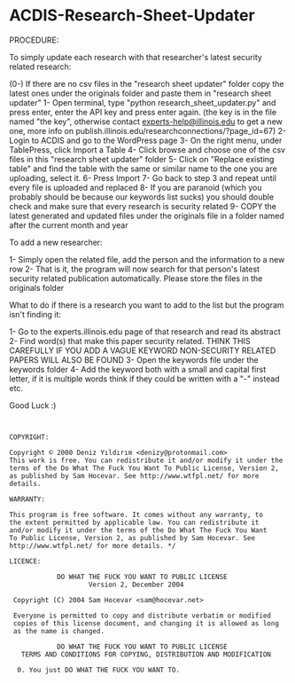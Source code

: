 # ACDIS-Research-Sheet-Updater
PROCEDURE:

To simply update each research with that researcher's latest security related research:

(0-) If there are no csv files in the "research sheet updater" folder copy the latest ones under the originals folder and paste them in "research sheet updater"
1- Open terminal, type "python research_sheet_updater.py" and press enter, enter the API key and press enter again.
(the key is in the file named "the key", otherwise contact experts-help@illinois.edu to get a new one, more info on publish.illinois.edu/researchconnections/?page_id=67)
2- Login to ACDIS and go to the WordPress page
3- On the right menu, under TablePress, click Import a Table
4- Click browse and choose one of the csv files in this "research sheet updater" folder
5- Click on "Replace existing table" and find the table with the same or similar name to the one you are uploading, select it.
6- Press Import
7- Go back to step 3 and repeat until every file is uploaded and replaced
8- If you are paranoid (which you probably should be because our keywords list sucks) you should double check and make sure that every research is security related
9- COPY the latest generated and updated files under the originals file in a folder named after the current month and year

To add a new researcher:

1- Simply open the related file, add the person and the information to a new row
2- That is it, the program will now search for that person's latest security related publication automatically. Please store the files in the originals folder

What to do if there is a research you want to add to the list but the program isn't finding it:

1- Go to the experts.illinois.edu page of that research and read its abstract
2- Find word(s) that make this paper security related. THINK THIS CAREFULLY IF YOU ADD A VAGUE KEYWORD NON-SECURITY RELATED PAPERS WILL ALSO BE FOUND
3- Open the keywords file under the keywords folder
4- Add the keyword both with a small and capital first letter, if it is multiple words think if they could be written with a "-" instead etc.


Good Luck :)


~~~~~~~~~~~~~~~~~~~~~~~~~~~~~~~~~~~~~~~~~~~~~~~~~~~~~~~~~~~~~~~~~~~~~~~~~~~~~~~~~~~~~~~~~~~~~~~~~~~~~~~~~~~~~~~~~~~~~~~~~~~~~~~~~~~~~~~~~~~


COPYRIGHT:

Copyright © 2000 Deniz Yıldırım <denizy@protonmail.com>
This work is free. You can redistribute it and/or modify it under the
terms of the Do What The Fuck You Want To Public License, Version 2,
as published by Sam Hocevar. See http://www.wtfpl.net/ for more details.

WARRANTY:

This program is free software. It comes without any warranty, to
the extent permitted by applicable law. You can redistribute it
and/or modify it under the terms of the Do What The Fuck You Want
To Public License, Version 2, as published by Sam Hocevar. See
http://www.wtfpl.net/ for more details. */

LICENCE:

            DO WHAT THE FUCK YOU WANT TO PUBLIC LICENSE
                    Version 2, December 2004

 Copyright (C) 2004 Sam Hocevar <sam@hocevar.net>

 Everyone is permitted to copy and distribute verbatim or modified
 copies of this license document, and changing it is allowed as long
 as the name is changed.

            DO WHAT THE FUCK YOU WANT TO PUBLIC LICENSE
   TERMS AND CONDITIONS FOR COPYING, DISTRIBUTION AND MODIFICATION

  0. You just DO WHAT THE FUCK YOU WANT TO.

